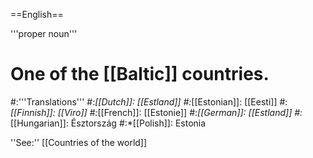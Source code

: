 ==English==

'''proper noun'''

# One of the [[Baltic]] countries.
#:'''Translations'''
#:*[[Dutch]]: [[Estland]]
#:*[[Estonian]]: [[Eesti]]
#:*[[Finnish]]: [[Viro]]
#:*[[French]]: [[Estonie]]
#:*[[German]]: [[Estland]]
#:*[[Hungarian]]: Észtország
#:*[[Polish]]: Estonia

''See:'' [[Countries of the world]]